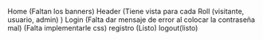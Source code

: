 Home (Faltan los banners)
Header (Tiene vista para cada Roll (visitante, usuario, admin) )
Login (Falta dar mensaje de error al colocar la contraseña mal) (Falta implementarle css)
registro (Listo)
logout(listo)
